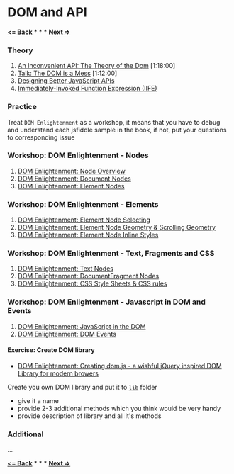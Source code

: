 # DOM and API

**[<= Back](../01-dom/dom.md)**		*	*	*	**[Next =>](../01-handling-events/handling-events.md)**

### Theory

1. [An Inconvenient API: The Theory of the Dom](http://yuiblog.com/blog/2006/10/20/video-crockford-domtheory) [1:18:00]
1. [Talk: The DOM is a Mess](http://ejohn.org/blog/the-dom-is-a-mess/) [1:12:00]
1. [Designing Better JavaScript APIs](https://www.smashingmagazine.com/2012/10/designing-javascript-apis-usability/)
1. [Immediately-Invoked Function Expression (IIFE)](http://benalman.com/news/2010/11/immediately-invoked-function-expression/)

### Practice

Treat `DOM Enlightenment`  as a workshop, it means that you have to debug and
understand each jsfiddle sample in the book, if not, put your questions to corresponding issue 

### Workshop: DOM Enlightenment - Nodes

1. [DOM Enlightenment: Node Overview](http://domenlightenment.com/#1)
1. [DOM Enlightenment: Document Nodes](http://domenlightenment.com/#2)
1. [DOM Enlightenment: Element Nodes](http://domenlightenment.com/#3)

### Workshop: DOM Enlightenment - Elements

1. [DOM Enlightenment: Element Node Selecting](http://domenlightenment.com/#4)
1. [DOM Enlightenment: Element Node Geometry & Scrolling Geometry](http://domenlightenment.com/#5)
1. [DOM Enlightenment: Element Node Inline Styles](http://domenlightenment.com/#6)

### Workshop: DOM Enlightenment - Text, Fragments and CSS

1. [DOM Enlightenment: Text Nodes](http://domenlightenment.com/#7)
1. [DOM Enlightenment: DocumentFragment Nodes](http://domenlightenment.com/#8)
1. [DOM Enlightenment: CSS Style Sheets & CSS rules](http://domenlightenment.com/#9)

### Workshop: DOM Enlightenment - Javascript in DOM and Events

1. [DOM Enlightenment: JavaScript in the DOM](http://domenlightenment.com/#10)
1. [DOM Enlightenment: DOM Events](http://domenlightenment.com/#11)

#### Exercise: Create DOM library

* [DOM Enlightenment: Creating dom.js - a wishful jQuery inspired DOM Library for modern browers](http://domenlightenment.com/#12)

Create you own DOM library and put it to [`lib`](./lib) folder

* give it a name
* provide 2-3 additional methods which you think would be very handy
* provide description of library and all it's methods


### Additional

...

**[<= Back](../01-dom/dom.md)**		*	*	*	**[Next =>](../01-handling-events/handling-events.md)**
